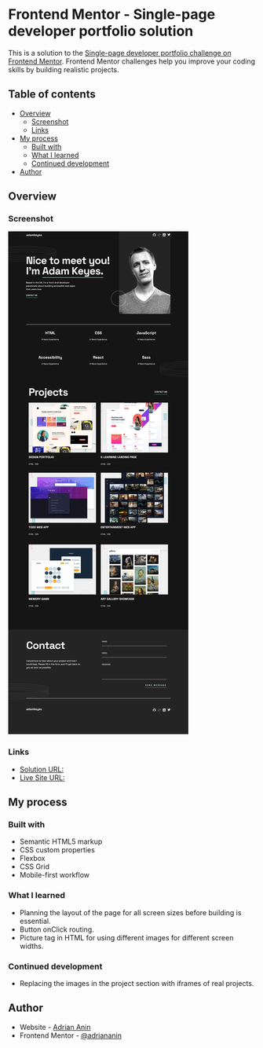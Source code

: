 # Frontend Mentor - Single-page developer portfolio solution

This is a solution to the [Single-page developer portfolio challenge on Frontend Mentor](https://www.frontendmentor.io/challenges/singlepage-developer-portfolio-bBVj2ZPi-x). Frontend Mentor challenges help you improve your coding skills by building realistic projects.

## Table of contents

- [Overview](#overview)
  - [Screenshot](#screenshot)
  - [Links](#links)
- [My process](#my-process)
  - [Built with](#built-with)
  - [What I learned](#what-i-learned)
  - [Continued development](#continued-development)
- [Author](#author)

## Overview

### Screenshot

![](./images/screenshot.png)

### Links

- [Solution URL:](https://github.com/adriananin/single-page-developer-portfolio)
- [Live Site URL:](https://adriananin.github.io/single-page-developer-portfolio/)

## My process

### Built with

- Semantic HTML5 markup
- CSS custom properties
- Flexbox
- CSS Grid
- Mobile-first workflow

### What I learned

- Planning the layout of the page for all screen sizes before building is essential.
- Button onClick routing.
- Picture tag in HTML for using different images for different screen widths.

### Continued development

- Replacing the images in the project section with iframes of real projects.

## Author

- Website - [Adrian Anin](https://adriananin.github.io/anin-blog-odyssey/)
- Frontend Mentor - [@adriananin](https://www.frontendmentor.io/profile/adriananin)
